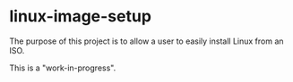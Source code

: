 # linux-image-setup

The purpose of this project is to allow a user to easily install Linux from an ISO.

This is a "work-in-progress".
